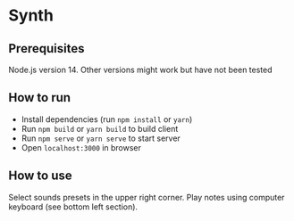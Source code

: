 # Synth

## Prerequisites

Node.js version 14. Other versions might work but have not been tested

## How to run

- Install dependencies (run `npm install` or `yarn`)
- Run `npm build` or `yarn build` to build client
- Run `npm serve` or `yarn serve` to start server
- Open `localhost:3000` in browser

## How to use

Select sounds presets in the upper right corner.
Play notes using computer keyboard (see bottom left section).
